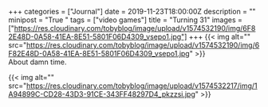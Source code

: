 +++
categories = ["Journal"]
date = 2019-11-23T18:00:00Z
description = ""
minipost = "True "
tags = ["video games"]
title = "Turning 31"
images = ["https://res.cloudinary.com/tobyblog/image/upload/v1574532190/img/6F82E48D-0A58-41EA-8E51-5801F06D4309_vsepo1.jpg"]
+++
{{< img alt="" src="https://res.cloudinary.com/tobyblog/image/upload/v1574532190/img/6F82E48D-0A58-41EA-8E51-5801F06D4309_vsepo1.jpg" >}}  
About damn time.  
  
{{< img alt="" src="https://res.cloudinary.com/tobyblog/image/upload/v1574532217/img/1A94899C-CD28-43D3-91CE-343FF48297D4_pkzzsi.jpg" >}}
